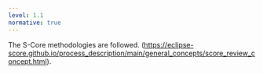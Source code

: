 ```yaml
---
level: 1.1
normative: true
---
```


The S-Core methodologies are followed. (https://eclipse-score.github.io/process_description/main/general_concepts/score_review_concept.html).